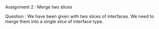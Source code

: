 Assignment 2 : Merge two slices 

Question : We have been given with two slices of interfaces. We need to merge them into a single slice of interface type.
